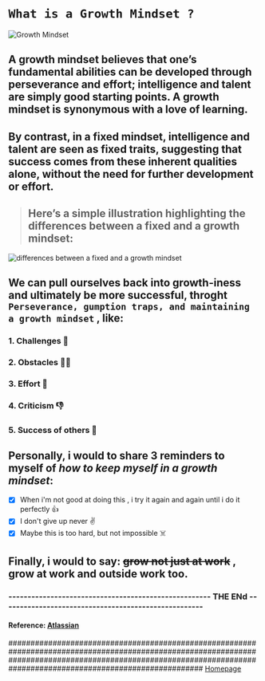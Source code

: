 # ` What is a Growth Mindset ? ` 
![Growth Mindset](https://3kllhk1ibq34qk6sp3bhtox1-wpengine.netdna-ssl.com/wp-content/uploads/2015/11/growth-mindset.png)
## A growth mindset believes that one’s fundamental abilities can be developed through perseverance and effort; intelligence and talent are simply good starting points. A growth mindset is synonymous with a love of learning.

## By contrast, in a fixed mindset, intelligence and talent are seen as fixed traits, suggesting that success comes from these inherent qualities alone, without the need for further development or effort.

> ## Here’s a simple illustration highlighting the differences between a fixed and a growth mindset:
> 
![differences between a fixed and a growth mindset](https://3kllhk1ibq34qk6sp3bhtox1-wpengine.netdna-ssl.com/wp-content/uploads/NewGrowthMindset2.png)

##  We can pull ourselves back into growth-iness and ultimately be more successful, throght ` Perseverance, gumption traps, and maintaining a growth mindset ` , like: 

### 1. Challenges :facepunch:

### 2. Obstacles :man_facepalming:

### 3. Effort :muscle:

### 4. Criticism :thumbsdown:

### 5. Success of others :handshake:

## Personally, i would to share 3 reminders to myself of *how to keep myself in a growth mindset*:
- [x] When i'm not good at doing this , i try it again and again until i do it perfectly :+1:
- [x] I don't give up never :v:
- [x] Maybe this is too hard, but not impossible :skull_and_crossbones:

## Finally, i would to say: ~~grow not just at work~~ , grow at work and outside work too.

### ----------------------------------------------------- THE ENd -----------------------------------------------------
#### Reference: [Atlassian](https://www.atlassian.com/blog/inside-atlassian/growth-mindset)

#################################################################################################################################################################################################################### [Homepage](https://majida-hatamleh.github.io/reading-notes.html)
